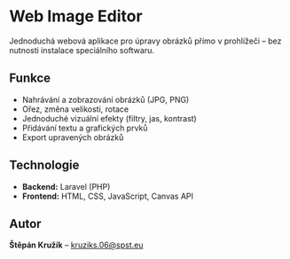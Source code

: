 # Web Image Editor

Jednoduchá webová aplikace pro úpravy obrázků přímo v prohlížeči – bez nutnosti instalace speciálního softwaru.

## Funkce
- Nahrávání a zobrazování obrázků (JPG, PNG)  
- Ořez, změna velikosti, rotace  
- Jednoduché vizuální efekty (filtry, jas, kontrast)  
- Přidávání textu a grafických prvků  
- Export upravených obrázků  

## Technologie
- **Backend:** Laravel (PHP)  
- **Frontend:** HTML, CSS, JavaScript, Canvas API  

## Autor
**Štěpán Kružík** – [kruziks.06@spst.eu](mailto:kruziks.06@spst.eu)
